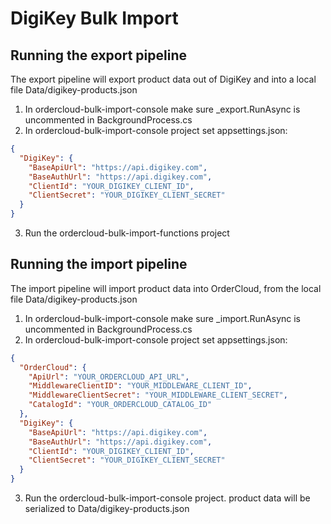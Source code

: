 # DigiKey Bulk Import

## Running the export pipeline

The export pipeline will export product data out of DigiKey and into a local file Data/digikey-products.json

1. In ordercloud-bulk-import-console make sure _export.RunAsync is uncommented in BackgroundProcess.cs 
2. In ordercloud-bulk-import-console project set appsettings.json:
```json
{
  "DigiKey": {
    "BaseApiUrl": "https://api.digikey.com",
    "BaseAuthUrl": "https://api.digikey.com",
    "ClientId": "YOUR_DIGIKEY_CLIENT_ID",
    "ClientSecret": "YOUR_DIGIKEY_CLIENT_SECRET"
  }
}
``` 
3. Run the ordercloud-bulk-import-functions project

## Running the import pipeline

The import pipeline will import product data into OrderCloud, from the local file Data/digikey-products.json

1. In ordercloud-bulk-import-console make sure _import.RunAsync is uncommented in BackgroundProcess.cs
2. In ordercloud-bulk-import-console project set appsettings.json:
```json
{
  "OrderCloud": {
    "ApiUrl": "YOUR_ORDERCLOUD_API_URL",
    "MiddlewareClientID": "YOUR_MIDDLEWARE_CLIENT_ID",
    "MiddlewareClientSecret": "YOUR_MIDDLEWARE_CLIENT_SECRET",
    "CatalogId": "YOUR_ORDERCLOUD_CATALOG_ID"
  },
  "DigiKey": {
    "BaseApiUrl": "https://api.digikey.com",
    "BaseAuthUrl": "https://api.digikey.com",
    "ClientId": "YOUR_DIGIKEY_CLIENT_ID",
    "ClientSecret": "YOUR_DIGIKEY_CLIENT_SECRET"
  }
}
```
3. Run the ordercloud-bulk-import-console project. product data will be serialized to Data/digikey-products.json